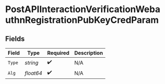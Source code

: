 # PostAPIInteractionVerificationWebauthnRegistrationPubKeyCredParam


## Fields

| Field              | Type               | Required           | Description        |
| ------------------ | ------------------ | ------------------ | ------------------ |
| `Type`             | *string*           | :heavy_check_mark: | N/A                |
| `Alg`              | *float64*          | :heavy_check_mark: | N/A                |